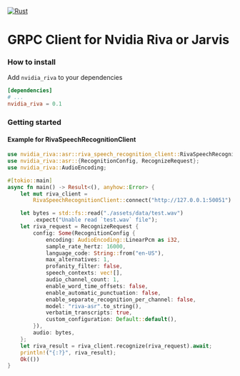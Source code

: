 [![Rust](https://github.com/jettycloud/nvidia-riva-rs/workflows/Rust/badge.svg)](https://github.com/jettycloud/nvidia-riva-rs/actions?query=workflow%3ARust)

# GRPC Client for Nvidia Riva or Jarvis

### How to install

Add `nvidia_riva` to your dependencies

```toml
[dependencies]
# ...
nvidia_riva = 0.1
```

### Getting started

#### Example for RivaSpeechRecognitionClient

```rust
use nvidia_riva::asr::riva_speech_recognition_client::RivaSpeechRecognitionClient;
use nvidia_riva::asr::{RecognitionConfig, RecognizeRequest};
use nvidia_riva::AudioEncoding;

#[tokio::main]
async fn main() -> Result<(), anyhow::Error> {
    let mut riva_client =
        RivaSpeechRecognitionClient::connect("http://127.0.0.1:50051").await?;

    let bytes = std::fs::read("./assets/data/test.wav")
        .expect("Unable read `test.wav` file");
    let riva_request = RecognizeRequest {
        config: Some(RecognitionConfig {
            encoding: AudioEncoding::LinearPcm as i32,
            sample_rate_hertz: 16000,
            language_code: String::from("en-US"),
            max_alternatives: 1,
            profanity_filter: false,
            speech_contexts: vec![],
            audio_channel_count: 1,
            enable_word_time_offsets: false,
            enable_automatic_punctuation: false,
            enable_separate_recognition_per_channel: false,
            model: "riva-asr".to_string(),
            verbatim_transcripts: true,
            custom_configuration: Default::default(),
        }),
        audio: bytes,
    };
    let riva_result = riva_client.recognize(riva_request).await;
    println!("{:?}", riva_result);
    Ok(())
}
```
